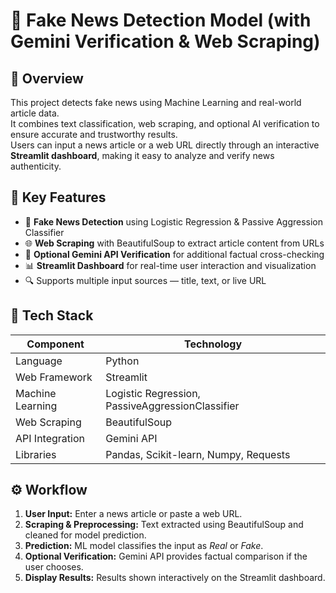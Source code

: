 # 🧠 Fake News Detection Model (with Gemini Verification & Web Scraping)

## 📘 Overview
This project detects fake news using Machine Learning and real-world article data.  
It combines text classification, web scraping, and optional AI verification to ensure accurate and trustworthy results.  
Users can input a news article or a web URL directly through an interactive **Streamlit dashboard**, making it easy to analyze and verify news authenticity.


## 🚀 Key Features
- 📰 **Fake News Detection** using Logistic Regression & Passive Aggression Classifier  
- 🌐 **Web Scraping** with BeautifulSoup to extract article content from URLs  
- 🤖 **Optional Gemini API Verification** for additional factual cross-checking  
- 📊 **Streamlit Dashboard** for real-time user interaction and visualization  
- 🔍 Supports multiple input sources — title, text, or live URL  


## 🧩 Tech Stack
| Component | Technology |
|------------|-------------|
| Language | Python |
| Web Framework | Streamlit |
| Machine Learning | Logistic Regression, PassiveAggressionClassifier |
| Web Scraping | BeautifulSoup |
| API Integration | Gemini API |
| Libraries | Pandas, Scikit-learn, Numpy, Requests |


## ⚙️ Workflow
1. **User Input:** Enter a news article or paste a web URL.  
2. **Scraping & Preprocessing:** Text extracted using BeautifulSoup and cleaned for model prediction.  
3. **Prediction:** ML model classifies the input as *Real* or *Fake*.  
4. **Optional Verification:** Gemini API provides factual comparison if the user chooses.  
5. **Display Results:** Results shown interactively on the Streamlit dashboard.
